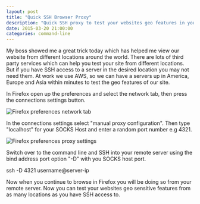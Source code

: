 ```yaml
---
layout: post
title: "Quick SSH Browser Proxy"
description: "Quick SSH proxy to test your websites geo features in your browser"
date: 2015-03-20 21:00:00
categories: command-line
---
```

My boss showed me a great trick today which has helped me view our website from different locations around the world. There are lots of third party services which can help you test your site from different locations. But if you have SSH access to a server in the desired location you may not need them. At work we use AWS, so we can have a servers up in America, Europe and Asia within minutes to test the geo features of our site.  

In Firefox open up the preferences and select the network tab, then press the connections settings button.   

![Firefox preferences network tab](http://theo.codes/images/network.png "Firefox preferences network tab")  

In the connections settings select "manual proxy configuration". Then type "localhost" for your SOCKS Host and enter a random port number e.g 4321.  

![Firefox preferences proxy settings](http://theo.codes/images/proxy.png "Firefox preferences proxy settings")

Switch over to the command line and SSH into your remote server using the bind address port option "-D" with you SOCKS host port.   

ssh -D 4321 username@server-ip   

Now when you continue to browse in Firefox you will be doing so from your remote server. Now you can test your websites geo sensitive features from as many locations as you have SSH access to.   

